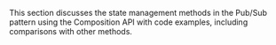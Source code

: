 This section discusses the state management methods in the Pub/Sub pattern using the Composition API with code examples, including comparisons with other methods.
